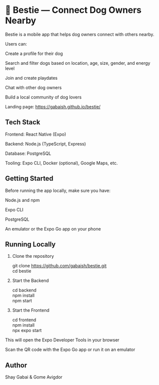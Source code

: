 # 🐾 Bestie — Connect Dog Owners Nearby

Bestie is a mobile app that helps dog owners connect with others nearby.

Users can:

Create a profile for their dog

Search and filter dogs based on location, age, size, gender, and energy level

Join and create playdates

Chat with other dog owners

Build a local community of dog lovers

Landing page: https://gabaish.github.io/bestie/

## Tech Stack

Frontend: React Native (Expo)

Backend: Node.js (TypeScript, Express)

Database: PostgreSQL

Tooling: Expo CLI, Docker (optional), Google Maps, etc.

## Getting Started

Before running the app locally, make sure you have:

Node.js and npm

Expo CLI

PostgreSQL 

An emulator or the Expo Go app on your phone

## Running Locally

1. Clone the repository  

    git clone https://github.com/gabaish/bestie.git  
    cd bestie

2. Start the Backend  

    cd backend  
    npm install  
    npm start

3. Start the Frontend  

    cd frontend  
    npm install  
    npx expo start

This will open the Expo Developer Tools in your browser

Scan the QR code with the Expo Go app or run it on an emulator


## Author

Shay Gabai & Gome Avigdor
